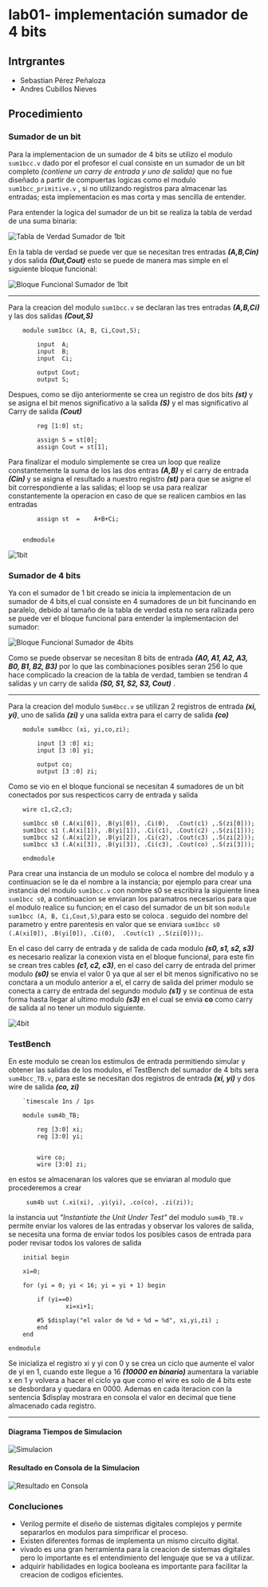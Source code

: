 # lab01- implementación sumador de 4 bits

## Intrgrantes

* Sebastian Pérez Peñaloza
* Andres Cubillos Nieves

## Procedimiento

### Sumador de un bit

Para la implementacion de un sumador de 4 bits se utilizo el modulo `sum1bcc.v` dado por el profesor el cual consiste 
en un sumador de un bit completo *(contiene un carry de entrada y uno de salida)* que no fue diseñado a partir de compuertas
logicas como el modulo `sum1bcc_primitive.v` , si no utilizando registros para almacenar las entradas; esta implementacion es 
mas corta y mas sencilla de entender.

Para entender la logica del sumador de un bit se realiza la tabla de verdad de una suma binaria:  

![Tabla de Verdad Sumador de 1bit](tabla.PNG)

En la tabla de verdad se puede ver que se necesitan tres entradas ***(A,B,Cin)*** y dos salida ***(Out,Cout)*** esto se puede de manera 
mas simple en el siguiente bloque funcional:

![Bloque Funcional Sumador de 1bit](1bit.PNG)

---

Para la creacion del modulo `sum1bcc.v` se declaran las tres entradas ***(A,B,Ci)*** y las dos salidas ***(Cout,S)***

~~~
	module sum1bcc (A, B, Ci,Cout,S);
	
		input  A;
  		input  B;
  		input  Ci;
  		
		output Cout;
  		output S;
~~~

Despues, como se dijo anteriormente se crea un registro de dos bits ***(st)*** y se asigna el bit menos significativo a la salida ***(S)***
y el mas significativo al Carry de salida ***(Cout)***  

~~~
		reg [1:0] st;

  		assign S = st[0];
  		assign Cout = st[1];
~~~

Para finalizar el modulo simplemente se crea un loop que realize constantemente la  suma de los las dos entras ***(A,B)*** y el carry 
de entrada ***(Cin)*** y se asigna el resultado a nuestro registro ***(st)*** para que se asigne el bit correspondiente a las salidas; el loop se
usa para realizar constantemente la operacion en caso de que se realicen cambios en las entradas

~~~
		assign st  = 	A+B+Ci;
 
  
	endmodule 
~~~

![1bit](esquematico1.PNG)

### Sumador de 4 bits

Ya con el sumador de 1 bit creado se inicia la implementacion de un sumador de 4 bits,el cual consiste en 4 sumadores de un bit funcinando en paralelo,
debido al tamaño de la tabla de verdad esta no sera ralizada pero se puede ver el bloque funcional para entender la implementacion del sumador:

![Bloque Funcional Sumador de 4bits](4bits.PNG)

Como se puede observar se necesitan 8 bits de entrada ***(A0, A1, A2, A3, B0, B1, B2, B3)*** por lo que las combinaciones posibles seran 256 lo que hace 
complicado la creacion de la tabla de verdad, tambien se tendran 4 salidas y un carry de salida ***(S0, S1, S2, S3, Cout)*** .

---

Para la creacion del modulo `Sum4bcc.v` se utilizan 2 registros de entrada ***(xi, yi)***, uno de salida ***(zi)*** y una salida extra para el carry de salida ***(co)***

~~~
	module sum4bcc (xi, yi,co,zi);

		input [3 :0] xi;
  		input [3 :0] yi;
  		
		output co;
  		output [3 :0] zi;
~~~

Como se vio en el bloque funcional se necesitan 4 sumadores de un bit conectados por sus respecticos carry de entrada y salida

~~~
	wire c1,c2,c3;
  
	sum1bcc s0 (.A(xi[0]), .B(yi[0]), .Ci(0),  .Cout(c1) ,.S(zi[0]));
  	sum1bcc s1 (.A(xi[1]), .B(yi[1]), .Ci(c1), .Cout(c2) ,.S(zi[1]));
  	sum1bcc s2 (.A(xi[2]), .B(yi[2]), .Ci(c2), .Cout(c3) ,.S(zi[2]));
  	sum1bcc s3 (.A(xi[3]), .B(yi[3]), .Ci(c3), .Cout(co) ,.S(zi[3]));

	endmodule
~~~

Para crear una instancia de un modulo se coloca el nombre del modulo y a continuacion se le da el nombre a la instancia; por ejemplo para crear 
una instancia del modulo `sum1bcc.v` con nombre s0 se escribira la siguiente linea `sum1bcc s0`, a continuacion se enviaran los paramatros necesarios para que el modulo 
realice su funcion; en el caso del sumador de un bit son `module sum1bcc (A, B, Ci,Cout,S)`,para esto se coloca . seguido del nombre del parametro y entre parentesis en valor que 
se enviara `sum1bcc s0 (.A(xi[0]), .B(yi[0]), .Ci(0),  .Cout(c1) ,.S(zi[0]));`.

En el caso del carry de entrada y de salida de cada modulo ***(s0, s1, s2, s3)*** es necesario realizar la conexion vista en el bloque funcional, para este fin se crean tres cables
***(c1, c2, c3)***, en el caso del carry de entrada del primer modulo ***(s0)*** se envia el valor 0 ya que al ser el bit menos significativo no se conctara a un modulo anterior a el,
el carry de salida del primer modulo se conecta a carry de entrada del segundo modulo ***(s1)*** y se continua de esta forma hasta llegar al ultimo modulo ***(s3)*** en el cual se envia **co**
como carry de salida al no tener un modulo siguiente.
 
![4bit](esquematico4.PNG)

### TestBench

En este modulo se crean los estimulos de entrada permitiendo simular y obtener las salidas de los modulos, el TestBench del sumador de 4 bits sera `sum4bcc_TB.v`, para este se necesitan dos registros de entrada ***(xi, yi)*** 
y dos wire de salida ***(co, zi)***

~~~
	`timescale 1ns / 1ps

	module sum4b_TB;

  		reg [3:0] xi;
	  	reg [3:0] yi;

 
 		wire co;
  		wire [3:0] zi;
~~~
  
en estos se almacenaran los valores que se enviaran al modulo que procederemos a crear

~~~
	 sum4b uut (.xi(xi), .yi(yi), .co(co), .zi(zi));
~~~

la instancia uut *"Instantiate the Unit Under Test"* del modulo `sum4b_TB.v` permite enviar los valores de las entradas y observar los valores de salida, se necesita una forma
de enviar todos los posibles casos de entrada para poder revisar todos los valores de salida


~~~
    initial begin
  	
	xi=0;
	
	for (yi = 0; yi < 16; yi = yi + 1) begin
      
		if (yi==0)
        		xi=xi+1;
      	
		#5 $display("el valor de %d + %d = %d", xi,yi,zi) ;
    	end
    end      

endmodule

~~~

Se inicializa el registro xi y yi con 0 y se crea un ciclo que aumente el valor de yi en 1, cuando este llegue a 16 ***(10000 en binario)*** aumentara la variable x en 1 y volvera a hacer el ciclo ya que como el wire 
es solo de 4 bits este se desbordara y quedara en 0000. Ademas en cada iteracion con la sentencia $display mostrara en consola el valor en decimal que tiene almacenado cada registro.

---

#### Diagrama Tiempos de Simulacion

![Simulacion](simulacion.PNG)

#### Resultado en Consola de la Simulacion

![Resultado en Consola](texto.PNG)

### Concluciones

- Verilog permite el diseño de sistemas digitales complejos y permite separarlos en modulos para simprificar el proceso.
- Existen diferentes formas de implementa un mismo circuito digital.
- vivado es una gran herramienta para la creacion de sistemas digitales pero lo importante es el entendimiento del lenguaje que se va a utilizar.
- adquirir habilidades en logica booleana es importante para facilitar la creacion de codigos eficientes.
